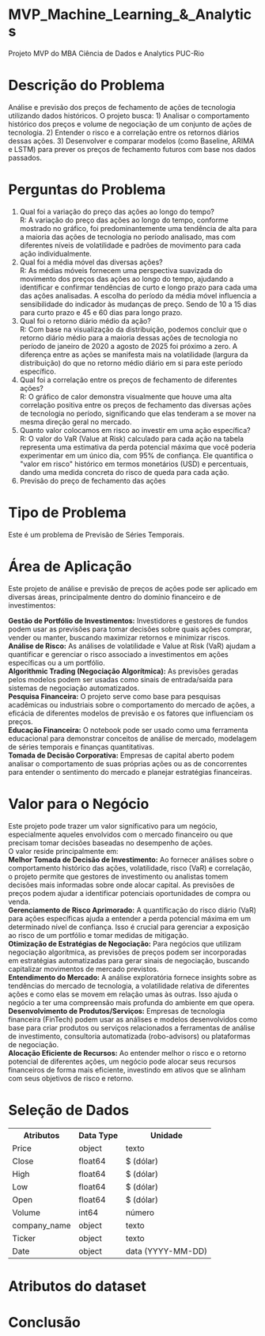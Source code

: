 # MVP_Machine_Learning_&_Analytics
Projeto MVP do MBA Ciência de Dados e Analytics PUC-Rio

<h1><b> Descrição do Problema </b></h1>
Análise e previsão dos preços de fechamento de ações de tecnologia utilizando dados históricos.
O projeto busca:
1) Analisar o comportamento histórico dos preços e volume de negociação de um conjunto de ações de tecnologia.
2) Entender o risco e a correlação entre os retornos diários dessas ações.
3) Desenvolver e comparar modelos (como Baseline, ARIMA e LSTM) para prever os preços de fechamento futuros com base nos dados passados.

<h1><b> Perguntas do Problema </b></h1>

1. Qual foi a variação do preço das ações ao longo do tempo?
  <br>R: A variação do preço das ações ao longo do tempo, conforme mostrado no gráfico, foi predominantemente uma tendência de alta para a maioria das ações de tecnologia no período analisado, mas com diferentes níveis de volatilidade e padrões de movimento para cada ação individualmente.<br>
2. Qual foi a média móvel das diversas ações?
  <br>R: As médias móveis fornecem uma perspectiva suavizada do movimento dos preços das ações ao longo do tempo, ajudando a identificar e confirmar tendências de curto e longo prazo para cada uma das ações analisadas. A escolha do período
da média móvel influencia a sensibilidade do indicador às mudanças de preço. Sendo de 10 a 15 dias para curto prazo e 45 e 60 dias para longo prazo.<br>
3. Qual foi o retorno diário médio da ação?
  <br>R: Com base na visualização da distribuição, podemos concluir que o retorno diário médio para a maioria dessas ações de tecnologia no período de janeiro de 2020 a agosto de 2025 foi próximo a zero. A diferença entre as ações se manifesta mais na volatilidade (largura da distribuição) do que no retorno médio diário em si para este período específico.<br>
4. Qual foi a correlação entre os preços de fechamento de diferentes ações?
  <br>R: O gráfico de calor demonstra visualmente que houve uma alta correlação positiva entre os preços de fechamento das diversas ações de tecnologia no período, significando que elas tenderam a se mover na mesma direção geral no mercado.<br>
5. Quanto valor colocamos em risco ao investir em uma ação específica?
  <br>R: O valor do VaR (Value at Risk) calculado para cada ação na tabela representa uma estimativa da perda potencial máxima que você poderia experimentar em um único dia, com 95% de confiança. Ele quantifica o "valor em risco" histórico em termos monetários (USD) e percentuais, dando uma medida concreta do risco de queda para cada ação.<br>
6. Previsão do preço de fechamento das ações
  
<h1><b> Tipo de Problema </b></h1>
Este é um problema de Previsão de Séries Temporais.

<h1><b> Área de Aplicação </b></h1>
Este projeto de análise e previsão de preços de ações pode ser aplicado em diversas áreas, principalmente dentro do domínio financeiro e de investimentos:<br>

<b>Gestão de Portfólio de Investimentos:</b> Investidores e gestores de fundos podem usar as previsões para tomar decisões sobre quais ações comprar, vender ou manter, buscando maximizar retornos e minimizar riscos.<br>
<b>Análise de Risco:</b> As análises de volatilidade e Value at Risk (VaR) ajudam a quantificar e gerenciar o risco associado a investimentos em ações específicas ou a um portfólio.<br>
<b>Algorithmic Trading (Negociação Algorítmica):</b> As previsões geradas pelos modelos podem ser usadas como sinais de entrada/saída para sistemas de negociação automatizados.<br>
<b>Pesquisa Financeira:</b> O projeto serve como base para pesquisas acadêmicas ou industriais sobre o comportamento do mercado de ações, a eficácia de diferentes modelos de previsão e os fatores que influenciam os preços.<br>
<b>Educação Financeira:</b> O notebook pode ser usado como uma ferramenta educacional para demonstrar conceitos de análise de mercado, modelagem de séries temporais e finanças quantitativas.<br>
<b>Tomada de Decisão Corporativa:</b> Empresas de capital aberto podem analisar o comportamento de suas próprias ações ou as de concorrentes para entender o sentimento do mercado e planejar estratégias financeiras.<br>

<h1><b> Valor para o Negócio </b></h1>
Este projeto pode trazer um valor significativo para um negócio, especialmente aqueles envolvidos com o mercado financeiro ou que precisam tomar decisões baseadas no desempenho de ações.<br>
O valor reside principalmente em:<br>
<b>Melhor Tomada de Decisão de Investimento:</b> Ao fornecer análises sobre o comportamento histórico das ações, volatilidade, risco (VaR) e correlação, o projeto permite que gestores de investimento ou analistas tomem decisões mais informadas sobre onde alocar capital. As previsões de preços podem ajudar a identificar potenciais oportunidades de compra ou venda.<br>
<b>Gerenciamento de Risco Aprimorado:</b> A quantificação do risco diário (VaR) para ações específicas ajuda a entender a perda potencial máxima em um determinado nível de confiança. Isso é crucial para gerenciar a exposição ao risco de um portfólio e tomar medidas de mitigação.<br>
<b>Otimização de Estratégias de Negociação:</b> Para negócios que utilizam negociação algorítmica, as previsões de preços podem ser incorporadas em estratégias automatizadas para gerar sinais de negociação, buscando capitalizar movimentos de mercado previstos.<br>
<b>Entendimento do Mercado:</b> A análise exploratória fornece insights sobre as tendências do mercado de tecnologia, a volatilidade relativa de diferentes ações e como elas se movem em relação umas às outras. Isso ajuda o negócio a ter uma compreensão mais profunda do ambiente em que opera.<br>
<b>Desenvolvimento de Produtos/Serviços:</b> Empresas de tecnologia financeira (FinTech) podem usar as análises e modelos desenvolvidos como base para criar produtos ou serviços relacionados a ferramentas de análise de investimento, consultoria automatizada (robo-advisors) ou plataformas de negociação.<br>
<b>Alocação Eficiente de Recursos:</b> Ao entender melhor o risco e o retorno potencial de diferentes ações, um negócio pode alocar seus recursos financeiros de forma mais eficiente, investindo em ativos que se alinham com seus objetivos de risco e retorno.<br>

<h1><b> Seleção de Dados </b></h1>
<table>
        <tr>
            <th>Atributos</th>
            <th>Data Type</th>
            <th>Unidade</th>
        </tr>
        <tr>
            <td>Price</td>
            <td>object</td>
            <td>texto</td>
        </tr>
        <tr>            
            <td>Close</td>
            <td>float64</td>
            <td>$ (dólar)</td>            
        </tr>
        <tr>            
            <td>High</td>
            <td>float64</td>
            <td>$ (dólar)</td>            
        </tr>
        <tr>
            <td>Low</td>
            <td>float64</td>
            <td>$ (dólar)</td>
        </tr>
        <tr>
            <td>Open</td>
            <td>float64</td>
            <td>$ (dólar)</td>
        </tr>
        <tr>
            <td>Volume</td>
            <td>int64</td>
            <td>número</td>
        </tr>
        <tr>
            <td>company_name</td>
            <td>object</td>
            <td>texto</td>
        </tr>
        <tr>
            <td>Ticker</td>
            <td>object</td>
            <td>texto</td>
        </tr>
        <tr>
            <td>Date</td>
            <td>object</td>
            <td>data (YYYY-MM-DD)</td>
        </tr>
    </table>

<h1><b> Atributos do dataset</b></h1>

<h1>Conclusão</h1>
